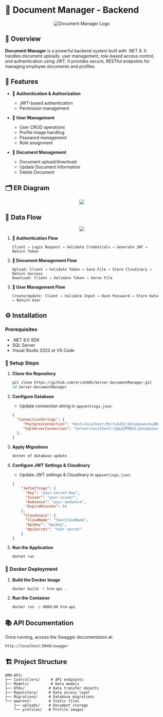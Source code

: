# 📁 Document Manager - Backend

<p align="center">
  <img src="https://github.com/user-attachments/assets/a9327df4-2617-49de-8707-3259cdee98b8" alt="Document Manager Logo" />
</p>

## 📝 Overview

**Document Manager** is a powerful backend system built with .NET 8. It handles document uploads, user management, role-based access control, and authentication using JWT. It provides secure, RESTful endpoints for managing employee documents and profiles.

## 🚀 Features

- 🔐 **Authentication & Authorization**
  - JWT-based authentication
  - Permission management

- 👥 **User Management**
  - User CRUD operations
  - Profile image handling
  - Password management
  - Role assignment

- 📄 **Document Management**
  - Document upload/download
  - Update Document Information
  - Delete Document

## 🗂️ ER Diagram

<div align="center">
  <img src="https://res.cloudinary.com/dgfwfpxvg/image/upload/v1749278509/k876pspwni4t4ufzr0dh.png">
</div>

## 🔄 Data Flow

<div align="center">
  <img src="https://res.cloudinary.com/dgfwfpxvg/image/upload/v1748796571/dataflow_bi4jqx.png">
</div>

1. **🔑 Authentication Flow**
   ```
   Client → Login Request → Validate Credentials → Generate JWT → Return Token
   ```

2. **📁 Document Management Flow**
   ```
   Upload: Client → Validate Token → Save File → Store Cloudinary → Return Success
   Download: Client → Validate Token → Serve File
   ```

3. **👤 User Management Flow**
   ```
   Create/Update: Client → Validate Input → Hash Password → Store Data → Return User
   ```

## ⚙️ Installation

### Prerequisites

- .NET 8.0 SDK
- SQL Server
- Visual Studio 2022 or VS Code

### 🔧 Setup Steps

1. **Clone the Repository**
   ```bash
   git clone https://github.com/erisk405/Server-DocumentManager.git
   cd Server-DocumentManager
   ```

2. **Configure Database**
   - Update connection string in `appsettings.json`:
   ```json
   {
     "ConnectionStrings": {
        "PostgresConnection": "Host=localhost;Port=5432;Database=YouDB;Username=postgres;Password=yourPassword",
        "SqlServerConnection": "Server=localhost\\SQLEXPRESS;Database=DB-HRM;Trusted_Connection=True;TrustServerCertificate=True;"
     },
   }
   ```

3. **Apply Migrations**
   ```bash
   dotnet ef database update
   ```

4. **Configure JWT Settings & Cloudinary**
   - Update JWT settings & Cloudinary in `appsettings.json`:
   ```json
   {
       "JwtSettings": {
         "Key": "your-secret-key",
         "Issuer": "your-issuer",
         "Audience": "your-audience",
         "ExpireMinutes": 60
       },
        "Cloudinary": {
         "CloudName": "YourCloudName",
         "ApiKey": "Apikey",
         "ApiSecret": "Your secret"
       }
   }
   ```

5. **Run the Application**
   ```bash
   dotnet run
   ```

### 🐳 Docker Deployment

1. **Build the Docker Image**
   ```bash
   docker build -t hrm-api .
   ```

2. **Run the Container**
   ```bash
   docker run -p 8080:80 hrm-api
   ```

## 📚 API Documentation

Once running, access the Swagger documentation at:
```
http://localhost:5048/swagger
```

## 🏗️ Project Structure

```
HRM-API/
├── Controllers/     # API endpoints
├── Models/          # Data models
├── DTOs/           # Data transfer objects
├── Repository/     # Data access layer
├── Migrations/     # Database migrations
└── wwwroot/        # Static files
    ├── uploads/    # Document storage
    └── profiles/   # Profile images
```
